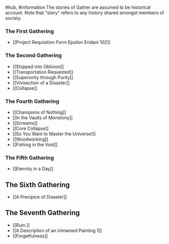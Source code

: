 #hub, #information
The stories of Gather are assumed to be historical account. Note that "story" refers to any history shared amongst members of society. 

### The First Gathering
- [[Project Requisition Form Epsilon Eridani 102]]

### The Second Gathering
- [[Shipped into Oblivion]]
- [[Transportation Requested]]
- [[Superiority through Purity]]
- [[Vivisection of a Disaster]]
- [[Collapse]]
### The Fourth Gathering 
- [[Champions of Nothing]]
- [[In the Vaults of Monotony]]
- [[Screams]]
- [[Core Collapse]]
- [[So You Want to Master the Universe!]]
- [[Woodworking]]
- [[Fishing in the Void]]

### The Fifth Gathering
- [[Eternity in a Day]]

## The Sixth Gathering
- [[A Precipice of Disaster]]

## The Seventh Gathering
- [[Ruin.]]
- [[A Description of an Unnamed Painting 1]]
- [[Forgetfulness]]